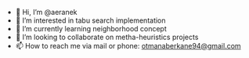 - 👋 Hi, I’m @aeranek
- 👀 I’m interested in tabu search implementation
- 🌱 I’m currently learning neighborhood concept
- 💞️ I’m looking to collaborate on metha-heuristics projects
- 📫 How to reach me via mail or phone: otmanaberkane94@gmail.com

<!---
aeranek/aeranek is a ✨ special ✨ repository because its `README.md` (this file) appears on your GitHub profile.
You can click the Preview link to take a look at your changes.
--->
